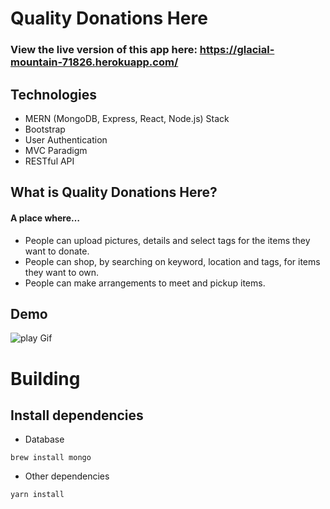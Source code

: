 # Quality Donations Here  

### View the live version of this app here: https://glacial-mountain-71826.herokuapp.com/

## Technologies
* MERN (MongoDB, Express, React, Node.js) Stack
* Bootstrap
* User Authentication
* MVC Paradigm
* RESTful API


## What is Quality Donations Here?

#### A place where…

* People can upload pictures, details and select tags for the items they want to donate.
* People can shop, by searching on keyword, location and tags, for items they want to own.
* People can make arrangements to meet and pickup items.



## Demo

![play Gif](https://github.com/lzapson/quality-donations-here/blob/master/readme%20pics/quality-donations-here.gif)

# Building

## Install dependencies

* Database
```
brew install mongo
```

* Other dependencies
```bash
yarn install
```
